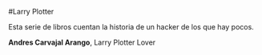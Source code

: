 #Larry Plotter

Esta serie de libros cuentan la historia de un hacker de los que hay pocos.

**Andres Carvajal Arango**, Larry Plotter Lover